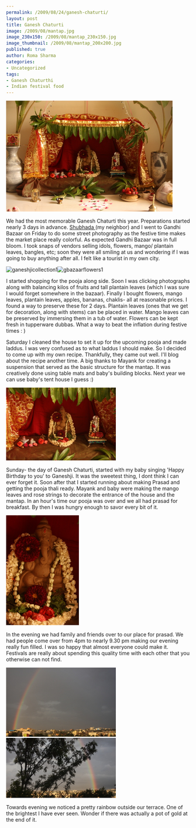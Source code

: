 ```yaml
--- 
permalink: /2009/08/24/ganesh-chaturti/
layout: post
title: Ganesh Chaturti
image: /2009/08/mantap.jpg
image_230x150: /2009/08/mantap_230x150.jpg
image_thumbnail: /2009/08/mantap_200x200.jpg
published: true
author: Roma Sharma
categories: 
- Uncategorized
tags:
- Ganesh Chaturthi
- Indian festival food
---
```

<img class="alignnone size-full wp-image-1821" title="mantap" src="/2009/08/mantap.jpg" alt="mantap" width="455" height="303" />

We had the most memorable Ganesh Chaturti this year. Preparations started nearly 3 days in advance. <a href="http://shubhada123.wordpress.com/">Shubhada </a>(my neighbor) and I went to Gandhi Bazaar on Friday to do some street photography as the festive time makes the market place really colorful. As expected Gandhi Bazaar was in full bloom. I took snaps of vendors selling idols, flowers, mango/ plantain leaves, bangles, etc; soon they were all smiling at us and wondering if I was going to buy anything after all. I felt like a tourist in my own city.<!--more-->

<img class="alignnone size-medium wp-image-1826" title="ganeshjicollection1" src="/2009/08/ganeshjicollection1-300x194.jpg" alt="ganeshjicollection1" width="300" height="194" /><img class="alignnone size-medium wp-image-1827" title="gbazaarflowers1" src="/2009/08/gbazaarflowers1-300x199.jpg" alt="gbazaarflowers1" width="300" height="199" />

I started shopping for the pooja along side. Soon I was clicking photographs along with balancing kilos of fruits and tall plantain leaves (which I was sure I would forget somewhere in the bazaar). Finally I bought flowers, mango leaves, plantain leaves, apples, bananas, chaklis- all at reasonable prices. I found a way to preserve these for 2 days. Plantain leaves (ones that we get for decoration, along with stems) can be placed in water. Mango leaves can be preserved by immersing them in a tub of water. Flowers can be kept fresh in tupperware dubbas. What a way to beat the inflation during festive times : )

Saturday I cleaned the house to set it up for the upcoming pooja and made laddus. I was very confused as to what laddus I should make. So I decided to come up with my own recipe. Thankfully, they came out well. I'll blog about the recipe another time. A big thanks to Mayank for creating a suspension that served as the basic structure for the mantap. It was creatively done using table mats and baby's building blocks. Next year we can use baby's tent house I guess :)

<img class="alignnone size-medium wp-image-1829" title="smallmantap" src="/2009/08/smallmantap.jpg?w=300&h=199" alt="smallmantap" width="300" height="199" />

Sunday- the day of Ganesh Chaturti, started with my baby singing 'Happy Birthday to you' to Ganeshji. It was the sweetest thing, I dont think I can ever forget it. Soon after that I started running about making Prasad and getting the pooja thali ready. Mayank and baby were making the mango leaves and rose strings to decorate the entrance of the house and the mantap. In an hour's time our pooja was over and we all had prasad for breakfast. By then I was hungry enough to savor every bit of it.

<img class="alignnone size-medium wp-image-1831" title="ganeshji1" src="/2009/08/ganeshji1.jpg?w=199&h=300" alt="ganeshji1" width="199" height="300" />

In the evening we had family and friends over to our place for prasad. We had people come over from 4pm to nearly 9.30 pm making our evening really fun filled. I was so happy that almost everyone could make it. Festivals are really about spending this quality time with each other that you otherwise can not find.

<img class="alignnone size-full wp-image-1832" title="rainbowoneside" src="/2009/08/rainbowoneside.jpg" alt="rainbowoneside" width="300" height="189" /><img class="alignnone size-full wp-image-1833" title="rainbowotherside" src="/2009/08/rainbowotherside.jpg" alt="rainbowotherside" width="300" height="164" />

Towards evening we noticed a pretty rainbow outside our terrace. One of the brightest I have ever seen. Wonder if there was actually a pot of gold at the end of it.
